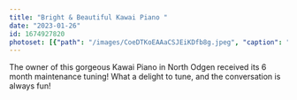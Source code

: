 ```yaml
---
title: "Bright & Beautiful Kawai Piano "
date: "2023-01-26"
id: 1674927820
photoset: [{"path": "/images/CoeDTKoEAAaCSJEiKDfb8g.jpeg", "caption": "North Odgen clean and new Kawai ", "thumbnail": "True"}]
---
```

The owner of this gorgeous Kawai Piano in North Odgen received its 6 month maintenance tuning! What a delight to tune, and the conversation is always fun! 
